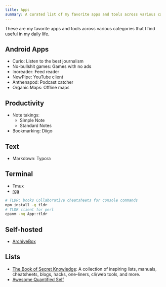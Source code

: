 ```yaml
---
title: Apps
summary: A curated list of my favorite apps and tools across various categories.
---
```


These are my favorite apps and tools across various categories that I find useful in my daily life.

## Android Apps
- Curio: Listen to the best journalism
- No-bullshit games: Games with no ads
- Inoreader: Feed reader
- NewPipe: YouTube client
- Anthenapod: Podcast catcher
- Organic Maps: Offline maps

## Productivity
- Note takings:
    - Simple Note
    - Standard Notes
- Bookmarking: Diigo


## Text
- Markdown: Typora

## Terminal
- Tmux
- [rga](https://github.com/phiresky/ripgrep-all)

```bash
# TLDR: books Collaborative cheatsheets for console commands 
npm install -g tldr
# TLDR client for perl
cpanm -nq App::tldr
```

## Self-hosted
- [ArchiveBox](https://github.com/ArchiveBox/ArchiveBox)

## Lists
- [The Book of Secret Knowledge](https://github.com/trimstray/the-book-of-secret-knowledge): A collection of inspiring lists, manuals, cheatsheets, blogs, hacks, one-liners, cli/web tools, and more.
- [Awesome Quantified Self](https://github.com/woop/awesome-quantified-self)
